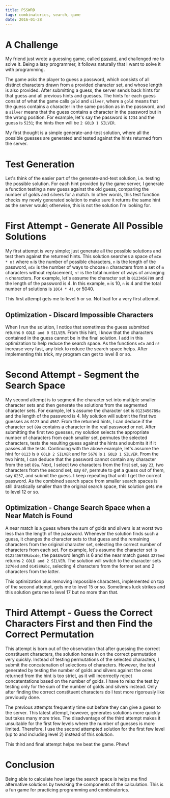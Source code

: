 ```yaml
---
title: PSSWRD
tags: combinatorics, search, game
date: 2016-01-28
---
```


# A Challenge

My friend just wrote a guessing game, called [psswrd](http://walisu.com/psswrd), and challenged me to solve it. Being a lazy programmer, it follows naturally that I want to solve it with programming.

The game asks the player to guess a password, which consists of all distinct characters drawn from a provided character set, and whose length is also provided. After submitting a guess, the server sends back hints for that guess and all previous hints and guesses. The hints for each guess consist of what the game calls `gold` and `silver`, where a `gold` means that the guess contains a character in the same position as in the password, and a `silver` means that the guess contains a character in the password but in the wrong position. For example, let's say the password is `1234` and the guess is `5231`; the hints then will be `2 GOLD 1 SILVER`.

My first thought is a simple generate-and-test solution, where all the possible guesses are generated and tested against the hints returned from the server.

# Test Generation

Let's think of the easier part of the generate-and-test solution, i.e. testing the possible solution. For each hint provided by the game server, I generate a function testing a new guess against the old guess, comparing the number of golds and silvers for a match. In other words, this test function checks my newly generated solution to make sure it returns the same hint as the server would; otherwise, this is not the solution I'm looking for.

# First Attempt - Generate All Possible Solutions

My first attempt is very simple; just generate all the possible solutions and test them against the returned hints. This solution searches a space of `mCn * n!` where `m` is the number of possible characters, `n` is the length of the password, `mCn` is the number of ways to choose `n` characters from a set of `m` characters without replacement, `n!` is the total number of ways of arranging `n` characters. For example, let's assume the character set is `0123456789` and the length of the password is 4. In this example, `m` is 10, `n` is 4 and the total number of solutions is `10C4 * 4!`, or 5040.

This first attempt gets me to level 5 or so. Not bad for a very first attempt.

## Optimization - Discard Impossible Characters
When I run the solution, I notice that sometimes the guess submitted returns `0 GOLD and 0 SILVER`. From this hint, I know that the characters contained in the guess cannot be in the final solution. I add in this optimization to help reduce the search space. As the functions `mCn` and `n!` increase very fast, any trick to reduce the search space helps. After implementing this trick, my program can get to level 8 or so.

# Second Attempt - Segment the Search Space
My second attempt is to segment the character set into multiple smaller character sets and then generate the solutions from the segmented character sets. For example, let's assume the character set is `0123456789a` and the length of the password is 4. My solution will submit the first two guesses as `0123` and `4567`. From the returned hints, I can deduce if the character set `89a` contains a character in the real password or not. After submitting the first two guesses, my solution selects the appropriate number of characters from each smaller set, permutes the selected characters, tests the resulting guess against the hints and submits it if it passes all the tests. Continuing with the above example, let's assume the hint for `0123` is `0 GOLD 2 SILVER` and for `5678` is `1 GOLD 1 SILVER`. From the two hints, I can deduce that the password cannot contain any character from the set `89a`. Next, I select two characters from the first set, say `23`, two characters from the second set, say `67`, permute to get a guess out of them, say `6237`, and submit the guess. I keep repeating that until I get the correct password. As the combined search space from smaller search spaces is still drastically smaller than the original search space, this solution gets me to level 12 or so.

## Optimization - Change Search Space when a Near Match is Found
A near match is a guess where the sum of golds and silvers is at worst two less than the length of the password. Whenever the solution finds such a guess, it changes the character sets to that guess and the remaining characters from the original character set, selecting the correct number of characters from each set. For example, let's assume the character set is `0123456789abcde`, the password length is 6 and the near match guess `3276ed` returns `2 GOLD and 2 SILVER`. The solution will switch to the character sets `3276ed` and `014589abc`, selecting 4 characters from the former set and 2 characters from the latter.

This optimization plus removing impossible characters, implemented on top of the second attempt, gets me to level 15 or so. Sometimes luck strikes and this solution gets me to level 17 but no more than that.

# Third Attempt - Guess the Correct Characters First and then Find the Correct Permutation
This attempt is born out of the observation that after guessing the correct constituent characters, the solution hones in on the correct permutation very quickly. Instead of testing permutations of the selected characters, I submit the concatenation of selections of characters. However, the test generated by testing the number of golds and silvers against the ones returned from the hint is too strict, as it will incorrectly reject concatentations based on the number of golds. I have to relax the test by testing only for the sum of the number of golds and silvers instead. Only after finding the correct constituent characters do I test more rigorously like previously done.

The previous attempts frequently time out before they can give a guess to the server. This latest attempt, however, generates solutions more quickly but takes many more tries. The disadvantage of the third attempt makes it unsuitable for the first few levels where the number of guesses is more limited. Therefore, I use the second attempted solution for the first few level (up to and including level 2) instead of this solution.

This third and final attempt helps me beat the game. Phew!

# Conclusion
Being able to calculate how large the search space is helps me find alternative solutions by tweaking the components of the calculation. This is a fun game for practicing programming and combinatorics.
